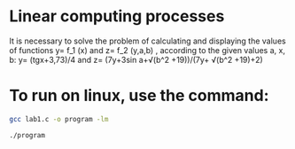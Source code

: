 # Linear computing processes
It is necessary to solve the problem of calculating and displaying the values of functions y= f_1 (x) and z= f_2 (y,a,b) , according to the given values a, x, b:
y= (tgx+3,73)/4 and  z= (7y+3sin a+√(b^2 +19))/(7y+ √(b^2 +19)+2)

# To run on linux, use the command:
```bash
gcc lab1.c -o program -lm
```
```bash
./program
```
